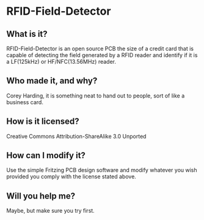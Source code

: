 # RFID-Field-Detector  
  
## What is it?  
RFID-Field-Detector is an open source PCB the size of a credit card that is capable of detecting the field generated by a RFID reader and identify if it is a LF(125kHz) or HF/NFC(13.56MHz) reader.  
  
## Who made it, and why?  
Corey Harding, it is something neat to hand out to people, sort of like a business card.  
  
## How is it licensed?  
Creative Commons Attribution-ShareAlike 3.0 Unported  
  
## How can I modify it?  
Use the simple Fritzing PCB design software and modify whatever you wish provided you comply with the license stated above.  
  
## Will you help me?  
Maybe, but make sure you try first.  
